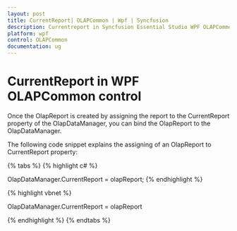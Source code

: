 ```yaml
---
layout: post
title: CurrentReport| OLAPCommon | Wpf | Syncfusion
description: Currentreport in Syncfusion Essential Studio WPF OLAPCommon control, its elements, features, and more.
platform: wpf
control: OLAPCommon
documentation: ug
---
```


# CurrentReport in WPF OLAPCommon control

Once the OlapReport is created by assigning the report to the CurrentReport property of the OlapDataManager, you can bind the OlapReport to the OlapDataManager.

The following code snippet explains the assigning of an OlapReport to CurrentReport property:

{% tabs %}
{% highlight c# %}

OlapDataManager.CurrentReport = olapReport;
{% endhighlight  %}



{% highlight vbnet %}

OlapDataManager.CurrentReport = olapReport


{% endhighlight %}
{% endtabs %}
